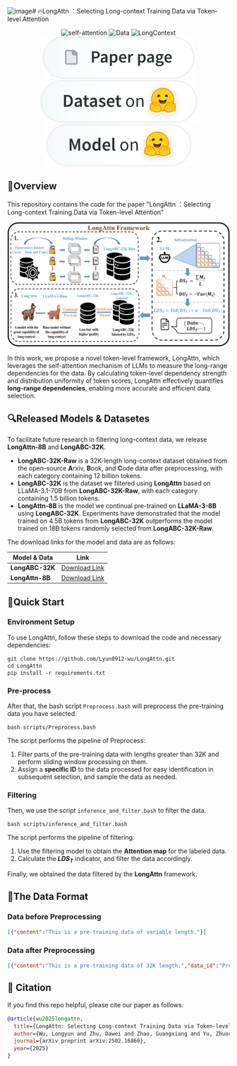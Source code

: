 <img width="1502" height="636" alt="image" src="https://github.com/user-attachments/assets/5a7389d4-c9a5-4a3f-8c12-237fd086e1c3" /># 🔥LongAttn ：Selecting Long-context Training Data via Token-level Attention
<div align="center">
  <img src="https://img.shields.io/badge/Self--Attention-black" alt="self-attention">
  <img src="https://img.shields.io/badge/Pre--trained-Data-red" alt="Data">
  <img src="https://img.shields.io/badge/Long--Context-red" alt="LongContext">
</div>

</div> 
<div align="center">
<a href="assets/LongAttn.pdf"><img src="assets/paper-page-xl.svg" alt="Paper page"></a>
<a href="https://huggingface.co/Lyun0912/LongAttn"><img src="assets/dataset-on-hf-xl.svg" alt="Dataset on HF"></a>
<a href="https://huggingface.co/datasets/Lyun0912/LongABC"><img src="assets/model-on-hf-xl.svg" alt="Model on HF"></a>
</div>

## 👀Overview

This repository contains the code for the paper "LongAttn ：Selecting Long-context Training Data via Token-level Attention"

<p align="center">
<img src=assets/LongAttn.png width=700/>
</p>

In this work, we propose a novel token-level framework, LongAttn, which leverages the self-attention mechanism of LLMs to measure the long-range dependencies for the data. By calculating token-level dependency strength and distribution uniformity of token scores, LongAttn effectively quantifies **long-range dependencies**, enabling more accurate and efficient data selection. 

## 🔍Released Models & Datasetes
To facilitate future research in filtering long-context data, we release **LongAttn-8B** and **LongABC-32K**.
- **LongABC-32K-Raw** is a 32K-length long-context dataset obtained from the open-source **A**rxiv, **B**ook, and **C**ode data after preprocessing, with each category containing 12 billion tokens.
- **LongABC-32K** is the dataset we filtered using **LongAttn** based on LLaMA-3.1-70B from **LongABC-32K-Raw**, with each category containing 1.5 billion tokens.
- **LongAttn-8B** is the model we continual pre-trained on **LLaMA-3-8B** using **LongABC-32K**. Experiments have demonstrated that the model trained on 4.5B tokens from **LongABC-32K** outperforms the model trained on 18B tokens randomly selected from **LongABC-32K-Raw**.

The download links for the model and data are as follows:

| Model & Data | Link |
| --- | --- |
| **LongABC-32K** | [Download Link](https://huggingface.co/datasets/Lyun0912/LongABC) |
| **LongAttn-8B** | [Download Link](https://huggingface.co/Lyun0912/LongAttn) |

## 🚀Quick Start
### Environment Setup

To use LongAttn, follow these steps to download the code and necessary dependencies:
```
git clone https://github.com/Lyun0912-wu/LongAttn.git
cd LongAttn
pip install -r requirements.txt
```
### Pre-process
After that, the bash script `Preprocess.bash` will preprocess the pre-training data you have selected.
```
bash scripts/Preprocess.bash
```
The script performs the pipeline of Preprocess:
1. Filter parts of the pre-training data with lengths greater than 32K and perform sliding window processing on them.
2. Assign a **specific ID** to the data processed for easy identification in subsequent selection, and sample the data as needed.

### Filtering
Then, we use the script `inference_and_filter.bash` to filter the data.

```
bash scripts/inference_and_filter.bash
```
The script performs the pipeline of filtering:
1. Use the filtering model to obtain the **Attention map** for the labeled data.
2. Calculate the **$LDS_T$** indicator, and filter the data accordingly.

Finally, we obtained the data filtered by the **LongAttn** framework.

## 📑The Data Format
### Data before Preprocessing
```json
[{"content":"This is a pre-training data of variable length."}]
```

### Data after Preprocessing
```json
[{"content":"This is a pre-training data of 32K length.","data_id":"Prefix_0000001"}]
```


## 🌟 Citation
If you find this repo helpful, please cite our paper as follows:

```bibtex
@article{wu2025longattn,
  title={LongAttn: Selecting Long-context Training Data via Token-level Attention},
  author={Wu, Longyun and Zhu, Dawei and Zhao, Guangxiang and Yu, Zhuocheng and Ran, Junfeng and Wong, Xiangyu and Sun, Lin and Li, Sujian},
  journal={arXiv preprint arXiv:2502.16860},
  year={2025}
}
```

